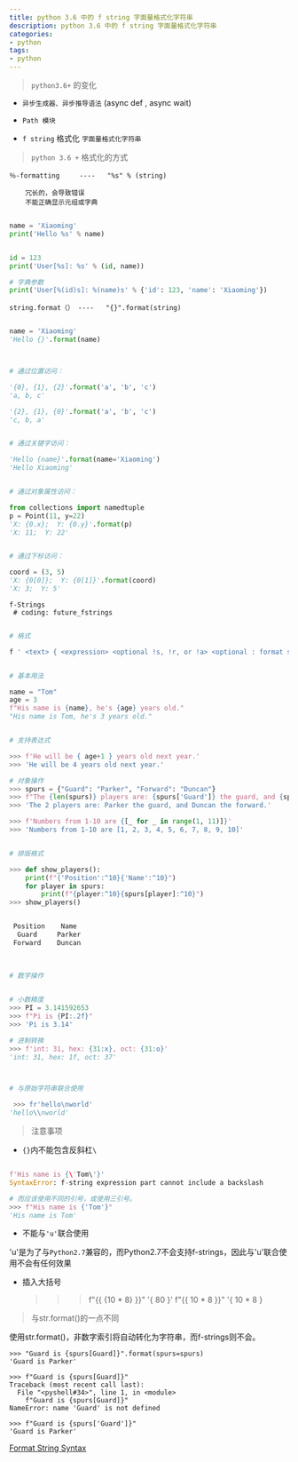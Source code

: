 ```yaml
---
title: python 3.6 中的 f string 字面量格式化字符串
description: python 3.6 中的 f string 字面量格式化字符串
categories:
- python
tags:
- python
---
```




> `python3.6+` 的变化 


- `异步生成器、异步推导语法` (async def , async wait)

- `Path 模块`

- `f string` 格式化 `字面量格式化字符串`






> `python 3.6 +` 格式化的方式


    ％-formatting     ----   "%s" % (string)
    
        冗长的，会导致错误
        不能正确显示元组或字典
    
    

```python

name = 'Xiaoming'
print('Hello %s' % name) 


id = 123
print('User[%s]: %s' % (id, name))

# 字典参数
print('User[%(id)s]: %(name)s' % {'id': 123, 'name': 'Xiaoming'})

```    
  


    string.format（） ----   "{}".format(string)
    
    
```python

name = 'Xiaoming'
'Hello {}'.format(name)



# 通过位置访问：

'{0}, {1}, {2}'.format('a', 'b', 'c')
'a, b, c'

'{2}, {1}, {0}'.format('a', 'b', 'c')
'c, b, a'


# 通过关键字访问：

'Hello {name}'.format(name='Xiaoming')
'Hello Xiaoming'


# 通过对象属性访问：

from collections import namedtuple
p = Point(11, y=22)
'X: {0.x};  Y: {0.y}'.format(p)
'X: 11;  Y: 22'


# 通过下标访问：

coord = (3, 5)
'X: {0[0]};  Y: {0[1]}'.format(coord)
'X: 3;  Y: 5'

```
    
    
    f-Strings 
     # coding: future_fstrings
    
    
```python

# 格式

f ' <text> { <expression> <optional !s, !r, or !a> <optional : format specifier> } <text> ... '


# 基本用法

name = "Tom"
age = 3
f"His name is {name}, he's {age} years old."
"His name is Tom, he's 3 years old."


# 支持表达式

>>> f'He will be { age+1 } years old next year.'
>>> 'He will be 4 years old next year.'

# 对象操作
>>> spurs = {"Guard": "Parker", "Forward": "Duncan"}
>>> f"The {len(spurs)} players are: {spurs['Guard']} the guard, and {spurs['Forward']} the forward."
>>> 'The 2 players are: Parker the guard, and Duncan the forward.'

>>> f'Numbers from 1-10 are {[_ for _ in range(1, 11)]}'
>>> 'Numbers from 1-10 are [1, 2, 3, 4, 5, 6, 7, 8, 9, 10]'


# 排版格式

>>> def show_players():
    print(f"{'Position':^10}{'Name':^10}")
    for player in spurs:
        print(f"{player:^10}{spurs[player]:^10}")
>>> show_players()


 Position    Name   
  Guard     Parker  
 Forward    Duncan
 
 
 
# 数字操作 


# 小数精度
>>> PI = 3.141592653
>>> f"Pi is {PI:.2f}"
>>> 'Pi is 3.14'

# 进制转换
>>> f'int: 31, hex: {31:x}, oct: {31:o}'
'int: 31, hex: 1f, oct: 37'



# 与原始字符串联合使用

 >>> fr'hello\nworld'
'hello\\nworld'

```



> 注意事项 

- `{}`内不能包含反斜杠` \ `


```python

f'His name is {\'Tom\'}'
SyntaxError: f-string expression part cannot include a backslash

# 而应该使用不同的引号，或使用三引号。
>>> f"His name is {'Tom'}"
'His name is Tom'

```


- 不能与`'u'`联合使用

'u'是为了与`Python2.7`兼容的，而Python2.7不会支持f-strings，因此与'u'联合使用不会有任何效果

- 插入大括号
    
    
    >>> f"{{ {10 * 8} }}"
    '{ 80 }'
    >>> f"{{ 10 * 8 }}"
    '{ 10 * 8 }
    
> 与str.format()的一点不同

使用str.format()，非数字索引将自动转化为字符串，而f-strings则不会。
    
    >>> "Guard is {spurs[Guard]}".format(spurs=spurs)
    'Guard is Parker'
    
    >>> f"Guard is {spurs[Guard]}"
    Traceback (most recent call last):
      File "<pyshell#34>", line 1, in <module>
        f"Guard is {spurs[Guard]}"
    NameError: name 'Guard' is not defined
    
    >>> f"Guard is {spurs['Guard']}"
    'Guard is Parker'



[Format String Syntax](https://docs.python.org/3/library/string.html#formatstrings)